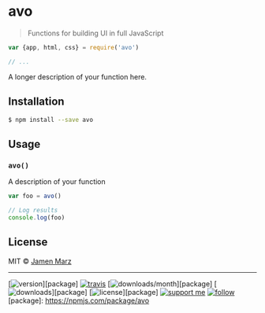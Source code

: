 
# avo

> Functions for building UI in full JavaScript

```js
var {app, html, css} = require('avo')

// ...
```

A longer description of your function here.

## Installation

```sh
$ npm install --save avo
```

## Usage

### `avo()`

A description of your function

```js
var foo = avo()

// Log results
console.log(foo)
```

## License

MIT © [Jamen Marz](https://git.io/jamen)

---

[![version](https://img.shields.io/npm/v/avo.svg?style=flat-square)][package] [![travis](https://img.shields.io/travis/avo/jamen.svg?style=flat-square)](https://travis-ci.org/avo/jamen) [![downloads/month](https://img.shields.io/npm/dm/avo.svg?style=flat-square)][package] [![downloads](https://img.shields.io/npm/dt/avo.svg?style=flat-square)][package] [![license](https://img.shields.io/npm/l/avo.svg?style=flat-square)][package] [![support me](https://img.shields.io/badge/support%20me-paypal-green.svg?style=flat-square)](https://www.paypal.me/jamenmarz/5usd) [![follow](https://img.shields.io/github/followers/jamen.svg?style=social&label=Follow)](https://github.com/jamen)
[package]: https://npmjs.com/package/avo
